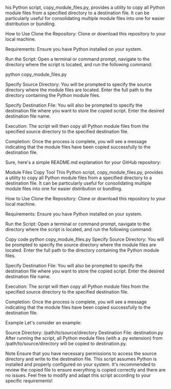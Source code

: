 his Python script, copy_module_files.py, provides a utility to copy all Python module files from a specified directory to a destination file. It can be particularly useful for consolidating multiple module files into one for easier distribution or bundling.

How to Use
Clone the Repository: Clone or download this repository to your local machine.

Requirements: Ensure you have Python installed on your system.

Run the Script: Open a terminal or command prompt, navigate to the directory where the script is located, and run the following command:

python copy_module_files.py

Specify Source Directory: You will be prompted to specify the source directory where the module files are located. Enter the full path to the directory containing the Python module files.

Specify Destination File: You will also be prompted to specify the destination file where you want to store the copied script. Enter the desired destination file name.

Execution: The script will then copy all Python module files from the specified source directory to the specified destination file.

Completion: Once the process is complete, you will see a message indicating that the module files have been copied successfully to the destination file.


Sure, here's a simple README.md explanation for your GitHub repository:

Module Files Copy Tool
This Python script, copy_module_files.py, provides a utility to copy all Python module files from a specified directory to a destination file. It can be particularly useful for consolidating multiple module files into one for easier distribution or bundling.

How to Use
Clone the Repository: Clone or download this repository to your local machine.

Requirements: Ensure you have Python installed on your system.

Run the Script: Open a terminal or command prompt, navigate to the directory where the script is located, and run the following command:

Copy code
python copy_module_files.py
Specify Source Directory: You will be prompted to specify the source directory where the module files are located. Enter the full path to the directory containing the Python module files.

Specify Destination File: You will also be prompted to specify the destination file where you want to store the copied script. Enter the desired destination file name.

Execution: The script will then copy all Python module files from the specified source directory to the specified destination file.

Completion: Once the process is complete, you will see a message indicating that the module files have been copied successfully to the destination file.

Example
Let's consider an example:

Source Directory: /path/to/source/directory
Destination File: destination.py
After running the script, all Python module files (with a .py extension) from /path/to/source/directory will be copied to destination.py.

Note
Ensure that you have necessary permissions to access the source directory and write to the destination file.
This script assumes Python is installed and properly configured on your system.
It's recommended to review the copied file to ensure everything is copied correctly and there are no issues.
Feel free to modify and adapt this script according to your specific requirements!
